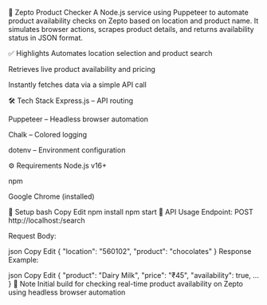 🛒 Zepto Product Checker
A Node.js service using Puppeteer to automate product availability checks on Zepto based on location and product name. It simulates browser actions, scrapes product details, and returns availability status in JSON format.

✅ Highlights
Automates location selection and product search

Retrieves live product availability and pricing

Instantly fetches data via a simple API call

🛠️ Tech Stack
Express.js – API routing

Puppeteer – Headless browser automation

Chalk – Colored logging

dotenv – Environment configuration

⚙️ Requirements
Node.js v16+

npm

Google Chrome (installed)

🚀 Setup
bash
Copy
Edit
npm install
npm start
📡 API Usage
Endpoint:
POST http://localhost:<port>/search

Request Body:

json
Copy
Edit
{
  "location": "560102",
  "product": "chocolates"
}
Response Example:

json
Copy
Edit
{
  "product": "Dairy Milk",
  "price": "₹45",
  "availability": true,
  ...
}
🧠 Note
Initial build for checking real-time product availability on Zepto using headless browser automation
